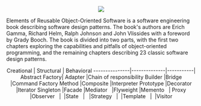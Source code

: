 <p align="center"><img src="https://github.com/VanHakobyan/DesignPatterns/blob/master/DP.jpg?raw=true"></p>

Elements of Reusable Object-Oriented Software is a software engineering book describing software design patterns. The book's authors are Erich Gamma, Richard Helm, Ralph Johnson and John Vlissides with a foreword by Grady Booch. The book is divided into two parts, with the first two chapters exploring the capabilities and pitfalls of object-oriented programming, and the remaining chapters describing 23 classic software design patterns.
<center>
Creational     |  Structural  | Behavioral 
---------------|--------------|-----------|
Abstract Factory|	Adapter     |Chain of responsibility
Builder	       |Bridge	      |Command	
Factory Method |Composite	    |Interpreter	
Prototype	     |Decorator	    |Iterator
Singleton      |Facade	      |Mediator	
&nbsp;         |Flyweight	    |Memento	
&nbsp;         | Proxy        |Observer	
&nbsp;         |&nbsp;        |State	
&nbsp;         | &nbsp;       |Strategy	
&nbsp;         |&nbsp;        |Template 
&nbsp;         |&nbsp;        |Visitor

</center>











